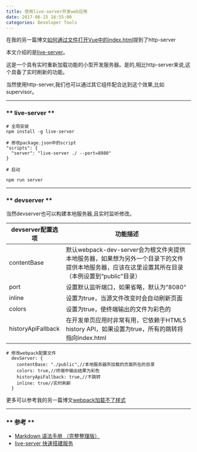 ```yaml
---
title: 使用live-server开发web应用
date: 2017-06-15 16:55:00
categories: Developer Tools
---
```

在我的另一篇博文[如何通过文件打开Vue中的index.html](http://www.sail.name/2017/06/10/how-to-open-index-html-of-vue-over-file/)提到了http-server

本文介绍的是[live-server](https://github.com/tapio/live-server)。

<span class="under0">这是一个具有实时重新加载功能的小型开发服务器。是的,相比http-server来说,这个具备了实时刷新的功能。</span>

当然使用http-server,我们也可以通过其它组件配合达到这个效果,比如supervisor。

*****************************

### ** live-server **

```
# 全局安装
npm install -g live-server

# 修改package.json中的script
"scripts": {
  "server": "live-server ./ --port=8080"
}

# 启动

npm run server

```

*************************
### ** devserver **

当然devserver也可以构建本地服务器,且实时监听修改。

|devserver配置选项 | 功能描述 |
| ------------- |-------------|
| contentBase| 默认webpack-dev-server会为根文件夹提供本地服务器，如果想为另外一个目录下的文件提供本地服务器，应该在这里设置其所在目录（本例设置到“public"目录）|
| port|设置默认监听端口，如果省略，默认为”8080“|
|inline | 设置为true，当源文件改变时会自动刷新页面 |
|colors | 设置为true，使终端输出的文件为彩色的|
|historyApiFallback | 在开发单页应用时非常有用，它依赖于HTML5 history API，如果设置为true，所有的跳转将指向index.html|

```
# 修改webpack配置文件
  devServer: {
    contentBase: "./public",//本地服务器所加载的页面所在的目录
    colors: true,//终端中输出结果为彩色
    historyApiFallback: true,//不跳转
    inline: true//实时刷新
  }
```

更多可以参考我的另一篇博文[webpack加载不了样式](http://www.sail.name/2017/05/17/can-not-load-css-in-webpack/)

*************************

### ** 参考 **

- [Markdown 语法手册 （完整整理版）](http://blog.csdn.net/witnessai1/article/details/52551362)
- [live-server 快速搭建服务](https://juejin.im/post/5940dc1961ff4b006cb82c3d)

